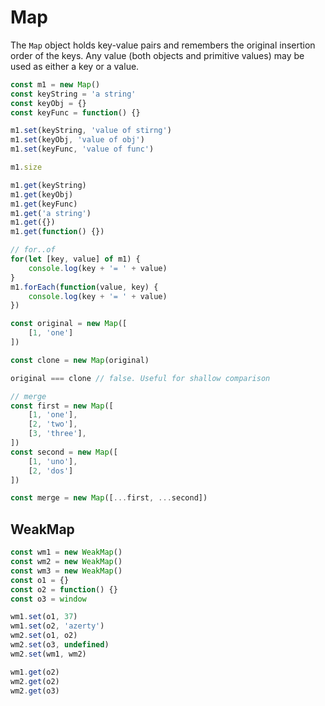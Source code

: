 # Map

The `Map` object holds key-value pairs and remembers the original insertion order of the keys.
Any value (both objects and primitive values) may be used as either a key or a value.

```js
const m1 = new Map()
const keyString = 'a string'
const keyObj = {}
const keyFunc = function() {}

m1.set(keyString, 'value of stirng')
m1.set(keyObj, 'value of obj')
m1.set(keyFunc, 'value of func')

m1.size

m1.get(keyString)
m1.get(keyObj)
m1.get(keyFunc)
m1.get('a string')
m1.get({})
m1.get(function() {})

// for..of
for(let [key, value] of m1) {
    console.log(key + '= ' + value)
}
m1.forEach(function(value, key) {
    console.log(key + '= ' + value)
})

const original = new Map([
    [1, 'one']
])

const clone = new Map(original)

original === clone // false. Useful for shallow comparison

// merge
const first = new Map([
    [1, 'one'],
    [2, 'two'],
    [3, 'three'],
])
const second = new Map([
    [1, 'uno'],
    [2, 'dos']
])

const merge = new Map([...first, ...second])

```

## WeakMap

```js
const wm1 = new WeakMap()
const wm2 = new WeakMap()
const wm3 = new WeakMap()
const o1 = {}
const o2 = function() {}
const o3 = window

wm1.set(o1, 37)
wm1.set(o2, 'azerty')
wm2.set(o1, o2)
wm2.set(o3, undefined)
wm2.set(wm1, wm2)

wm1.get(o2)
wm2.get(o2)
wm2.get(o3)
```
